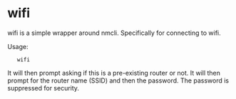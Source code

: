 # wifi
wifi is a simple wrapper around nmcli.
Specifically for connecting to wifi.

Usage: 

       wifi

It will then prompt asking if this is
a pre-existing router or not.
It will then prompt for the router name
(SSID) and then the password.
The password is suppressed for security.
